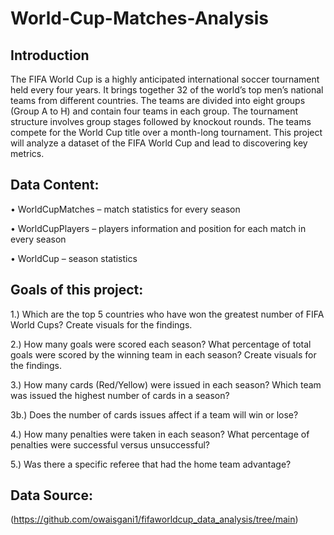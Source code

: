 # World-Cup-Matches-Analysis

## Introduction
The FIFA World Cup is a highly anticipated international soccer tournament held every four years. It brings together 32 of the world’s top men’s national teams from different countries. The teams are divided into eight groups (Group A to H) and contain four teams in each group. The tournament structure involves group stages followed by knockout rounds. The teams compete for the World Cup title over a month-long tournament. This project will analyze a dataset of the FIFA World Cup and lead to discovering key metrics.

## Data Content:
•	WorldCupMatches – match statistics for every season 

•	WorldCupPlayers – players information and position for each match in every season 

•	WorldCup – season statistics 

## Goals of this project:
1.) Which are the top 5 countries who have won the greatest number of FIFA World Cups? Create visuals for the findings.

2.) How many goals were scored each season? What percentage of total goals were scored by the winning team in each season? Create visuals for the findings.

3.) How many cards (Red/Yellow) were issued in each season? Which team was issued the highest number of cards in a season?

3b.) Does the number of cards issues affect if a team will win or lose?

4.) How many penalties were taken in each season? What percentage of penalties were successful versus unsuccessful?

5.)	Was there a specific referee that had the home team advantage?

## Data Source:
(https://github.com/owaisgani1/fifaworldcup_data_analysis/tree/main)
